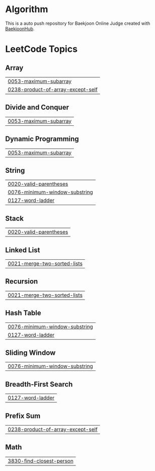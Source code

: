 # Algorithm
This is a auto push repository for Baekjoon Online Judge created with [BaekjoonHub](https://github.com/BaekjoonHub/BaekjoonHub).


<!---LeetCode Topics Start-->
# LeetCode Topics
## Array
|  |
| ------- |
| [0053-maximum-subarray](https://github.com/nueijeel/Algorithm/tree/master/0053-maximum-subarray) |
| [0238-product-of-array-except-self](https://github.com/nueijeel/Algorithm/tree/master/0238-product-of-array-except-self) |
## Divide and Conquer
|  |
| ------- |
| [0053-maximum-subarray](https://github.com/nueijeel/Algorithm/tree/master/0053-maximum-subarray) |
## Dynamic Programming
|  |
| ------- |
| [0053-maximum-subarray](https://github.com/nueijeel/Algorithm/tree/master/0053-maximum-subarray) |
## String
|  |
| ------- |
| [0020-valid-parentheses](https://github.com/nueijeel/Algorithm/tree/master/0020-valid-parentheses) |
| [0076-minimum-window-substring](https://github.com/nueijeel/Algorithm/tree/master/0076-minimum-window-substring) |
| [0127-word-ladder](https://github.com/nueijeel/Algorithm/tree/master/0127-word-ladder) |
## Stack
|  |
| ------- |
| [0020-valid-parentheses](https://github.com/nueijeel/Algorithm/tree/master/0020-valid-parentheses) |
## Linked List
|  |
| ------- |
| [0021-merge-two-sorted-lists](https://github.com/nueijeel/Algorithm/tree/master/0021-merge-two-sorted-lists) |
## Recursion
|  |
| ------- |
| [0021-merge-two-sorted-lists](https://github.com/nueijeel/Algorithm/tree/master/0021-merge-two-sorted-lists) |
## Hash Table
|  |
| ------- |
| [0076-minimum-window-substring](https://github.com/nueijeel/Algorithm/tree/master/0076-minimum-window-substring) |
| [0127-word-ladder](https://github.com/nueijeel/Algorithm/tree/master/0127-word-ladder) |
## Sliding Window
|  |
| ------- |
| [0076-minimum-window-substring](https://github.com/nueijeel/Algorithm/tree/master/0076-minimum-window-substring) |
## Breadth-First Search
|  |
| ------- |
| [0127-word-ladder](https://github.com/nueijeel/Algorithm/tree/master/0127-word-ladder) |
## Prefix Sum
|  |
| ------- |
| [0238-product-of-array-except-self](https://github.com/nueijeel/Algorithm/tree/master/0238-product-of-array-except-self) |
## Math
|  |
| ------- |
| [3830-find-closest-person](https://github.com/nueijeel/Algorithm/tree/master/3830-find-closest-person) |
<!---LeetCode Topics End-->